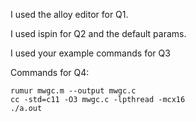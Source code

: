 I used the alloy editor for Q1.

I used ispin for Q2 and the default params.

I used your example commands for Q3

Commands for Q4:

```
rumur mwgc.m --output mwgc.c
cc -std=c11 -O3 mwgc.c -lpthread -mcx16
./a.out
```

